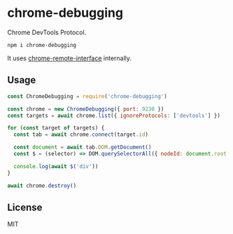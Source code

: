 # chrome-debugging

Chrome DevTools Protocol.

```
npm i chrome-debugging
```

It uses [chrome-remote-interface](https://github.com/cyrus-and/chrome-remote-interface) internally.

## Usage
```javascript
const ChromeDebugging = require('chrome-debugging')

const chrome = new ChromeDebugging({ port: 9230 })
const targets = await chrome.list({ ignoreProtocols: ['devtools'] })

for (const target of targets) {
  const tab = await chrome.connect(target.id)

  const document = await tab.DOM.getDocument()
  const $ = (selector) => DOM.querySelectorAll({ nodeId: document.root.nodeId, selector })

  console.log(await $('div'))
}

await chrome.destroy()
```

## License
MIT
